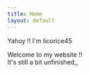 ```yaml
---
title: Home
layout: default
---
```

Yahoy !! I'm licorice45

Welcome to my website !!\
It's still a bit unfinished,,
